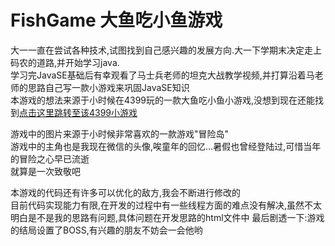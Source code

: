 # FishGame 大鱼吃小鱼游戏

大一一直在尝试各种技术,试图找到自己感兴趣的发展方向.大一下学期末决定走上码农的道路,并开始学习java.  
学习完JavaSE基础后有幸观看了马士兵老师的坦克大战教学视频,并打算沿着马老师的思路自己写一款小游戏来巩固JavaSE知识  
本游戏的想法来源于小时候在4399玩的一款大鱼吃小鱼小游戏,没想到现在还能找到[点击这里跳转至该4399小游戏](http://www.4399.com/flash/1876.htm#search3)

游戏中的图片来源于小时候非常喜欢的一款游戏"冒险岛"  
游戏中的主角也是我现在微信的头像,唉童年的回忆...暑假也曾经登陆过,可惜当年的冒险之心早已流逝  
就算是一次致敬吧

本游戏的代码还有许多可以优化的敌方,我会不断进行修改的  
目前代码实现能力有限,在开发的过程中有一些线程方面的难点没有解决,虽然不太明白是不是我的思路有问题,具体问题在开发思路的html文件中
最后剧透一下:游戏的结局设置了BOSS,有兴趣的朋友不妨会一会他哟
